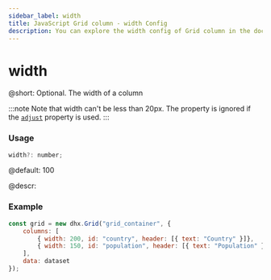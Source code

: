 ```yaml
---
sidebar_label: width
title: JavaScript Grid column - width Config 
description: You can explore the width config of Grid column in the documentation of the DHTMLX JavaScript UI library. Browse developer guides and API reference, try out code examples and live demos, and download a free 30-day evaluation version of DHTMLX Suite.
---
```


# width

@short: Optional. The width of a column

:::note
Note that width can't be less than 20px.
The property is ignored if the [`adjust`](grid/api/gridcolumn_properties/gridcolumn_adjust_property.md) property is used.
:::

### Usage

~~~jsx
width?: number; 
~~~

@default: 100

@descr:
### Example

~~~jsx
const grid = new dhx.Grid("grid_container", {
    columns: [
        { width: 200, id: "country", header: [{ text: "Country" }]},
        { width: 150, id: "population", header: [{ text: "Population" }] },
    ],
    data: dataset
});
~~~




